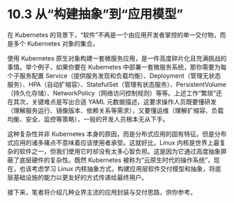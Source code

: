 # 10.3 从“构建抽象”到“应用模型”

在 Kubernetes 的背景下，“软件”不再是一个由应用开发者掌控的单一交付物，而是多个 Kubernetes 对象的集合。

使用 Kubernetes 原生对象构建一套微服务应用，是一件高度碎片化且充满挑战的事情。举个例子，如果你要在 Kubernetes 中部署一套微服务系统，那你需要为每个子服务配置 Service（提供服务发现和负载均衡）、Deployment（管理无状态服务）、HPA（自动扩缩容）、StatefulSet（管理有状态服务）、PersistentVolume（持久化存储）、NetworkPolicy（网络访问控制规则）等等。上述工作“繁琐”还在其次，关键难点是写出合适 YAML 元数据描述，这要求操作人员既要懂研发（理解服务运行、镜像版本、依赖关系等需求），又要懂运维（理解扩缩容、负载均衡、安全、监控等策略），一般的开发人员根本无从下手。

这种复杂性并非 Kubernetes 本身的原因，而是分布式应用的固有特征。但是分布式应用的诸多痛点不意味着应该使用者承受。这就好比，Linux 内核是世界上最复杂的软件之一，但我们使用它时却没有太多心智负担。这是因为它通过高度抽象屏蔽了底层硬件的复杂性。既然 Kubernetes 被称为“云原生时代的操作系统”，现在，也该考虑学习 Linux 内核抽象方式，构建应用层软件交付模型和抽象，将底层基础设施的能力以更友好的方式传递给最终用户。

接下来，笔者将介绍几种业界主流的应用封装与交付思路，供你参考。